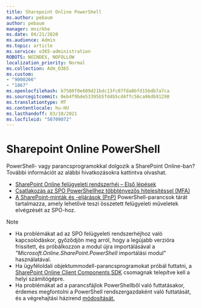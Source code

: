 ```yaml
---
title: Sharepoint Online PowerShell
ms.author: pebaum
author: pebaum
manager: mnirkhe
ms.date: 04/21/2020
ms.audience: Admin
ms.topic: article
ms.service: o365-administration
ROBOTS: NOINDEX, NOFOLLOW
localization_priority: Normal
ms.collection: Adm_O365
ms.custom:
- "9000266"
- "1867"
ms.openlocfilehash: b7580f0e609d21bdc13fc07fda0bfd15bdb7a7ca
ms.sourcegitcommit: 0eb4f9bde53395b5fd4b5cd4ffc56ca96db91298
ms.translationtype: MT
ms.contentlocale: hu-HU
ms.lasthandoff: 03/10/2021
ms.locfileid: "50709072"
---
```

# <a name="sharepoint-online-powershell"></a>Sharepoint Online PowerShell

PowerShell- vagy parancsprogramokkal dolgozik a SharePoint Online-ban? További információt az alábbi hivatkozásokra kattintva olvashat.
- [SharePoint Online felügyeleti rendszerhéj – Első lépések](https://docs.microsoft.com/powershell/sharepoint/sharepoint-online/connect-sharepoint-online?view=sharepoint-ps)
- [Csatlakozás az SPO PowerShellhez többtényezős hitelesítéssel (MFA)](https://docs.microsoft.com/powershell/sharepoint/sharepoint-online/connect-sharepoint-online?view=sharepoint-ps#to-connect-with-multifactor-authentication-mfa)
- [A SharePoint-minták és -eljárások (PnP)](https://docs.microsoft.com/powershell/sharepoint/sharepoint-pnp/sharepoint-pnp-cmdlets?view=sharepoint-ps) PowerShell-parancsok tárát tartalmazza, amely lehetővé teszi összetett felügyeleti műveletek elvégzését az SPO-hoz.

> [!NOTE]
> - Ha problémákat ad az SPO felügyeleti rendszerhéjhoz való kapcsolódáskor, győződjön [](https://docs.microsoft.com/powershell/scripting/developer/module/importing-a-powershell-module?view=powershell-7.1) meg arról, hogy a legújabb verzióra frissített, és próbálkozzon a modul újra importálásával a *"Microsoft.Online.SharePoint.PowerShell* importálási modul" használatával.
> - Ha ügyféloldali objektummodell-parancsprogramokat próbál futtatni, a [SharePoint Online Client Components SDK](https://www.microsoft.com/download/details.aspx?id=42038) csomagnak telepítve kell a helyi számítógépre.
> - Ha problémákat ad a parancsfájlok PowerShellből való futtatásakor, érdemes megfontolni a PowerShell rendszergazdaként való futtatását, és a végrehajtási házirend [módosítását.](https://docs.microsoft.com/powershell/module/microsoft.powershell.core/about/about_execution_policies?view=powershell-6)
